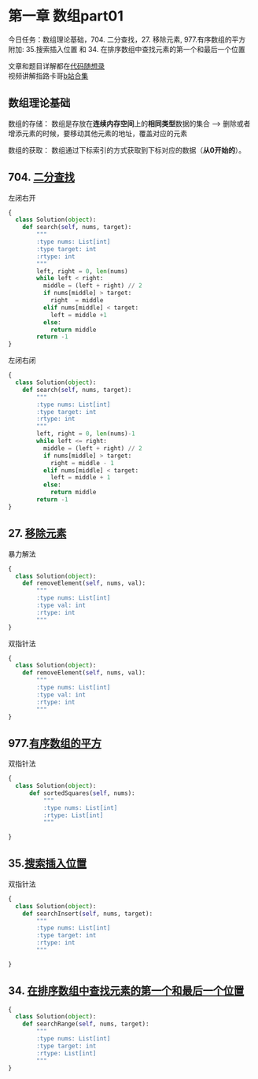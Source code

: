 # 第一章  数组part01 

今日任务：数组理论基础，704. 二分查找，27. 移除元素, 977.有序数组的平方  
附加: 35.搜索插入位置 和 34. 在排序数组中查找元素的第一个和最后一个位置

文章和题目详解都在[代码随想录](https://programmercarl.com/)  
视频讲解指路卡哥[b站合集](https://space.bilibili.com/525438321/channel/collectiondetail?sid=180037)

## 数组理论基础  
数组的存储： 数组是存放在**连续内存空间**上的**相同类型**数据的集合 --> 删除或者增添元素的时候，要移动其他元素的地址，覆盖对应的元素  

数组的获取： 数组通过下标索引的方式获取到下标对应的数据（**从0开始的**）。


## 704. [二分查找](https://leetcode.com/problems/binary-search/description/) 
左闭右开  
```python
{
  class Solution(object):
    def search(self, nums, target):
        """
        :type nums: List[int]
        :type target: int
        :rtype: int
        """
        left, right = 0, len(nums)
        while left < right:
          middle = (left + right) // 2
          if nums[middle] > target:
            right  = middle
          elif nums[middle] < target:
            left = middle +1
          else:
            return middle
        return -1
}
```

左闭右闭  
```python
{
  class Solution(object):
    def search(self, nums, target):
        """
        :type nums: List[int]
        :type target: int
        :rtype: int
        """
        left, right = 0, len(nums)-1
        while left <= right:
          middle = (left + right) // 2
          if nums[middle] > target:
            right = middle - 1
          elif nums[middle] < target:
            left = middle + 1
          else:
            return middle
        return -1 
}
```



## 27. [移除元素](https://leetcode.com/problems/remove-element/description/)
暴力解法  
```python
{
  class Solution(object):
    def removeElement(self, nums, val):
        """
        :type nums: List[int]
        :type val: int
        :rtype: int
        """
}
```

双指针法   
```python
{
  class Solution(object):
    def removeElement(self, nums, val):
        """
        :type nums: List[int]
        :type val: int
        :rtype: int
        """
}
```



## 977.[有序数组的平方](https://leetcode.com/problems/squares-of-a-sorted-array/description/) 
双指针法  
```python
{
  class Solution(object):
      def sortedSquares(self, nums):
          """
          :type nums: List[int]
          :rtype: List[int]
          """
          
}
```

## 35.[搜索插入位置]()
双指针法  
```python
{
  class Solution(object):
    def searchInsert(self, nums, target):
        """
        :type nums: List[int]
        :type target: int
        :rtype: int
        """

}
```


## 34. [在排序数组中查找元素的第一个和最后一个位置](https://leetcode.com/problems/find-first-and-last-position-of-element-in-sorted-array/)
```python
{
  class Solution(object):
    def searchRange(self, nums, target):
        """
        :type nums: List[int]
        :type target: int
        :rtype: List[int]
        """
}
```

